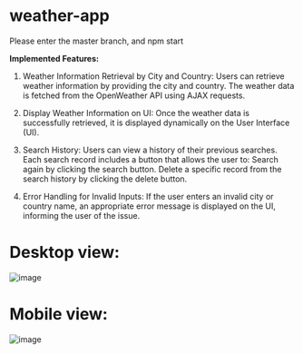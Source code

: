 # weather-app
Please enter the master branch, and npm start

**Implemented Features:**
1. Weather Information Retrieval by City and Country:
Users can retrieve weather information by providing the city and country.
The weather data is fetched from the OpenWeather API using AJAX requests.

2. Display Weather Information on UI:
Once the weather data is successfully retrieved, it is displayed dynamically on the User Interface (UI).

3. Search History:
Users can view a history of their previous searches.
Each search record includes a button that allows the user to:
Search again by clicking the search button.
Delete a specific record from the search history by clicking the delete button.

5. Error Handling for Invalid Inputs:
If the user enters an invalid city or country name, an appropriate error message is displayed on the UI, informing the user of the issue.

# Desktop view:
![image](https://github.com/user-attachments/assets/7caa657c-b81e-4d97-b841-cebf7d5c5c91)

# Mobile view:
![image](https://github.com/user-attachments/assets/776f2494-0100-40c9-9919-8ae0f03d5369)
